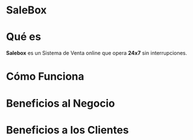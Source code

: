 # SaleBox

# Qué es

**Salebox** es un Sistema de Venta online que opera **24x7** sin interrupciones.

# Cómo Funciona

# Beneficios al Negocio

# Beneficios a los Clientes